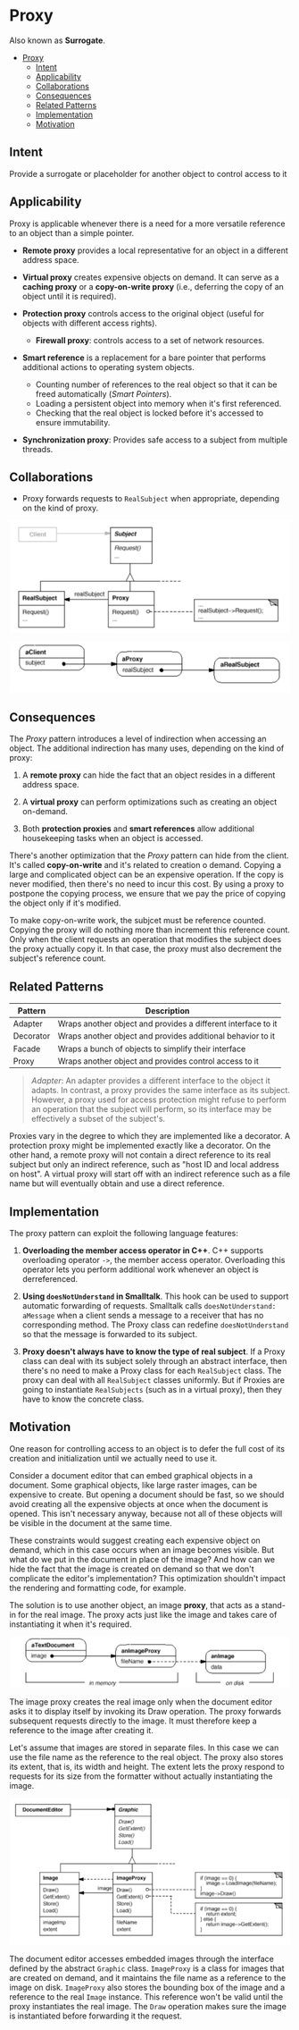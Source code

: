 # Proxy

Also known as __Surrogate__.

- [Proxy](#proxy)
  - [Intent](#intent)
  - [Applicability](#applicability)
  - [Collaborations](#collaborations)
  - [Consequences](#consequences)
  - [Related Patterns](#related-patterns)
  - [Implementation](#implementation)
  - [Motivation](#motivation)

## Intent

Provide a surrogate or placeholder for another object to control access to it

## Applicability

Proxy is applicable whenever there is a need for a more versatile reference to an object than a simple pointer.

* __Remote proxy__ provides a local representative for an object in a different address space.

* __Virtual proxy__ creates expensive objects on demand. It can serve as a **caching proxy** or a **copy-on-write proxy** (i.e., deferring the copy of an object until it is required).

* __Protection proxy__ controls access to the original object (useful for objects with different access rights).
  * **Firewall proxy**: controls access to a set of network resources.

* __Smart reference__ is a replacement for a bare pointer that performs additional actions to operating system objects.
    * Counting number of references to the real object so that it can be freed automatically (_Smart Pointers_).
    * Loading a persistent object into memory when it's first referenced.
    * Checking that the real object is locked before it's accessed to ensure immutability.

* **Synchronization proxy**: Provides safe access to a subject from multiple threads.

## Collaborations

* Proxy forwards requests to `RealSubject` when appropriate, depending on the kind of proxy.

![proxy structure](./proxy-structure.png)

![proxy sharing](./proxy-structure-2.png)

## Consequences

The _Proxy_ pattern introduces a level of indirection when accessing an object. The additional indirection has many uses, depending on the kind of proxy:

1. A __remote proxy__ can hide the fact that an object resides in a different address space.

2. A __virtual proxy__ can perform optimizations such as creating an object on-demand.

3. Both __protection proxies__ and __smart references__ allow additional housekeeping tasks when an object is accessed.

There's another optimization that the _Proxy_ pattern can hide from the client. It's called __copy-on-write__ and it's related to creation o demand. Copying a large and complicated object can be an expensive operation. If the copy is never modified, then there's no need to incur this cost. By using a proxy to postpone the copying process, we ensure that we pay the price of copying the object only if it's modified.

To make copy-on-write work, the subjcet must be reference counted. Copying the proxy will do nothing more than increment this reference count. Only when the client requests an operation that modifies the subject does the proxy actually copy it. In that case, the proxy must also decrement the subject's reference count.

## Related Patterns

| Pattern   	| Description                                                   	|
|-----------	|---------------------------------------------------------------	|
| Adapter   	| Wraps another object and provides a different interface to it 	|
| Decorator 	| Wraps another object and provides additional behavior to it   	|
| Facade    	| Wraps a bunch of objects to simplify their interface          	|
| Proxy     	| Wraps another object and provides control access to it        	|

> _Adapter_: An adapter provides a different interface to the object it adapts. In contrast, a proxy provides the same interface as its subject. However, a proxy used for access protection might refuse to perform an operation that the subject will perform, so its interface may be effectively a subset of the subject's.

Proxies vary in the degree to which they are implemented like a decorator. A protection proxy might be implemented exactly like a decorator. On the other hand, a remote proxy will not contain a direct reference to its real subject but only an indirect reference, such as "host ID and local address on host". A virtual proxy will start off with an indirect reference such as a file name but will eventually obtain and use a direct reference.

## Implementation

The proxy pattern can exploit the following language features:

1. __Overloading the member access operator in C++__. C++ supports overloading operator `->`, the member access operator. Overloading this operator lets you perform additional work whenever an object is derreferenced.

2. __Using `doesNotUnderstand` in Smalltalk__. This hook can be used to support automatic forwarding of requests. Smalltalk calls `doesNotUnderstand: aMessage` when a client sends a message to a receiver that has no corresponding method. The Proxy class can redefine `doesNotUnderstand` so that the message is forwarded to its subject.

3. __Proxy doesn't always have to know the type of real subject__. If a Proxy class can deal with its subject solely through an abstract interface, then there's no need to make a Proxy class for each `RealSubject` class. The proxy can deal with all `RealSubject` classes uniformly. But if Proxies are going to instantiate `RealSubjects` (such as in a virtual proxy), then they have to know the concrete class.

## Motivation

One reason for controlling access to an object is to defer the full cost of its creation and initialization until we actually need to use it.

Consider a document editor that can embed graphical objects in a document. Some graphical objects, like large raster images, can be expensive to create. But opening a document should be fast, so we should avoid creating all the expensive objects at once when the document is opened. This isn't necessary anyway, because not all of these objects will be visible in the document at the same time.

These constraints would suggest creating each expensive object on demand, which in this case occurs when an image becomes visible. But what do we put in the document in place of the image? And how can we hide the fact that the image is created on demand so that we don't complicate the editor's implementation? This optimization shouldn't impact the rendering and formatting code, for example.

The solution is to use another object, an image __proxy__, that acts as a stand-in for the real image. The proxy acts just like the image and takes care of instantiating it when it's required.

![proxy example](./proxy-example.png)

The image proxy creates the real image only when the document editor asks it to display itself by invoking its Draw operation. The proxy forwards subsequent requests directly to the image. It must therefore keep a reference to the image after creating it.

Let's assume that images are stored in separate files. In this case we can use the file name as the reference to the real object. The proxy also stores its extent, that is, its width and height. The extent lets the proxy respond to requests for its size from the formatter without actually instantiating the image.

![proxy example 2](./proxy-example-2.png)

The document editor accesses embedded images through the interface defined by the abstract `Graphic` class. `ImageProxy` is a class for images that are created on demand, and it maintains the file name as a reference to the image on disk. `ImageProxy` also stores the bounding box of the image and a reference to the real `Image` instance. This reference won't be valid until the proxy instantiates the real image. The `Draw` operation makes sure the image is instantiated before forwarding it the request.
